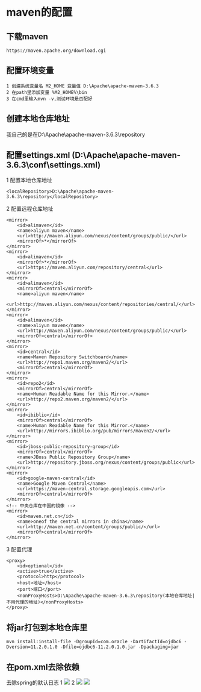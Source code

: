 # maven的配置



## 下载maven
```
https://maven.apache.org/download.cgi
```

## 配置环境变量
```
1 创建系统变量名 M2_HOME 变量值 D:\Apache\apache-maven-3.6.3
2 在path里添加变量 %M2_HOME%\bin
3 在cmd里输入mvn -v,测试环境是否配好
```

## 创建本地仓库地址
我自己的是在D:\Apache\apache-maven-3.6.3\repository

## 配置settings.xml (D:\Apache\apache-maven-3.6.3\conf\settings.xml)
1 配置本地仓库地址
```
<localRepository>D:\Apache\apache-maven-3.6.3\repository</localRepository>
```
2 配置远程仓库地址
```
<mirror>
    <id>alimaven</id>
    <name>aliyun maven</name>
    <url>http://maven.aliyun.com/nexus/content/groups/public/</url>
    <mirrorOf>*</mirrorOf>
</mirror>
<mirror>
    <id>alimaven</id>
    <mirrorOf>*</mirrorOf>
    <url>https://maven.aliyun.com/repository/central</url>
</mirror>
<mirror>
    <id>alimaven</id>
    <mirrorOf>central</mirrorOf>
    <name>aliyun maven</name>
    <url>http://maven.aliyun.com/nexus/content/repositories/central/</url>
</mirror>
<mirror>
    <id>alimaven</id>
    <name>aliyun maven</name>
    <url>http://maven.aliyun.com/nexus/content/groups/public/</url>
    <mirrorOf>central</mirrorOf>
</mirror>
<mirror>
    <id>central</id>
    <name>Maven Repository Switchboard</name>
    <url>http://repo1.maven.org/maven2/</url>
    <mirrorOf>central</mirrorOf>
</mirror>
<mirror>
    <id>repo2</id>
    <mirrorOf>central</mirrorOf>
    <name>Human Readable Name for this Mirror.</name>
    <url>http://repo2.maven.org/maven2/</url>
</mirror>
<mirror>
    <id>ibiblio</id>
    <mirrorOf>central</mirrorOf>
    <name>Human Readable Name for this Mirror.</name>
    <url>http://mirrors.ibiblio.org/pub/mirrors/maven2/</url>
</mirror>
<mirror>
    <id>jboss-public-repository-group</id>
    <mirrorOf>central</mirrorOf>
    <name>JBoss Public Repository Group</name>
    <url>http://repository.jboss.org/nexus/content/groups/public</url>
</mirror>
<mirror>
    <id>google-maven-central</id>
    <name>Google Maven Central</name>
    <url>https://maven-central.storage.googleapis.com</url>
    <mirrorOf>central</mirrorOf>
</mirror>
<!-- 中央仓库在中国的镜像 -->
<mirror>
    <id>maven.net.cn</id>
    <name>oneof the central mirrors in china</name>
    <url>http://maven.net.cn/content/groups/public/</url>
    <mirrorOf>central</mirrorOf>
</mirror>
```
3 配置代理
```
<proxy>
    <id>optional</id>
    <active>true</active>
    <protocol>http</protocol>
    <host>地址</host>
    <port>端口</port>
    <nonProxyHosts>D:\Apache\apache-maven-3.6.3\repository(本地仓库地址|不用代理的地址)</nonProxyHosts>
</proxy>
```

## 将jar打包到本地仓库里
```
mvn install:install-file -DgroupId=com.oracle -DartifactId=ojdbc6 -Dversion=11.2.0.1.0 -Dfile=ojdbc6-11.2.0.1.0.jar -Dpackaging=jar
```

## 在pom.xml去除依赖
去除spring的默认日志
1
![](https://img2020.cnblogs.com/blog/1863149/202012/1863149-20201214142507012-1564440630.png)
2 
![](https://img2020.cnblogs.com/blog/1863149/202012/1863149-20201214142733552-1786516365.png)
![](https://img2020.cnblogs.com/blog/1863149/202012/1863149-20201214142751139-1962559726.png)